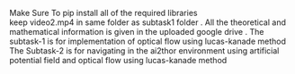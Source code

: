 Make Sure To pip install all of the required libraries  
keep video2.mp4 in same folder as subtask1 folder .
All the theoretical and mathematical information is given in the uploaded google drive .
The subtask-1 is for implementation of optical flow using lucas-kanade method 
The Subtask-2 is for navigating in the ai2thor environment using artificial potential field and optical flow using lucas-kanade method 
